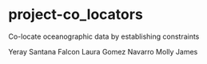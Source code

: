 # project-co_locators
Co-locate oceanographic data by establishing constraints

Yeray Santana Falcon
Laura Gomez Navarro
Molly James

